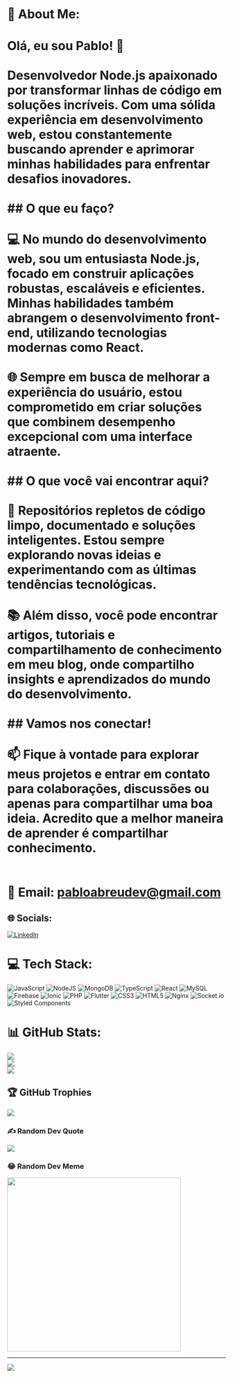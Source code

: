 # 💫 About Me:
# Olá, eu sou Pablo! 👋<br><br>Desenvolvedor Node.js apaixonado por transformar linhas de código em soluções incríveis. Com uma sólida experiência em desenvolvimento web, estou constantemente buscando aprender e aprimorar minhas habilidades para enfrentar desafios inovadores.<br><br>## O que eu faço?<br><br>💻 No mundo do desenvolvimento web, sou um entusiasta Node.js, focado em construir aplicações robustas, escaláveis e eficientes. Minhas habilidades também abrangem o desenvolvimento front-end, utilizando tecnologias modernas como React.<br><br>🌐 Sempre em busca de melhorar a experiência do usuário, estou comprometido em criar soluções que combinem desempenho excepcional com uma interface atraente.<br><br>## O que você vai encontrar aqui?<br><br>🚀 Repositórios repletos de código limpo, documentado e soluções inteligentes. Estou sempre explorando novas ideias e experimentando com as últimas tendências tecnológicas.<br><br>📚 Além disso, você pode encontrar artigos, tutoriais e compartilhamento de conhecimento em meu blog, onde compartilho insights e aprendizados do mundo do desenvolvimento.<br><br>## Vamos nos conectar!<br><br>📫 Fique à vontade para explorar meus projetos e entrar em contato para colaborações, discussões ou apenas para compartilhar uma boa ideia. Acredito que a melhor maneira de aprender é compartilhar conhecimento.<br><br><br>📧 **Email:** pabloabreudev@gmail.com<br>


## 🌐 Socials:
[![LinkedIn](https://img.shields.io/badge/LinkedIn-%230077B5.svg?logo=linkedin&logoColor=white)](https://linkedin.com/in/pablodev95) 

# 💻 Tech Stack:
![JavaScript](https://img.shields.io/badge/javascript-%23323330.svg?style=for-the-badge&logo=javascript&logoColor=%23F7DF1E) ![NodeJS](https://img.shields.io/badge/node.js-6DA55F?style=for-the-badge&logo=node.js&logoColor=white) ![MongoDB](https://img.shields.io/badge/MongoDB-%234ea94b.svg?style=for-the-badge&logo=mongodb&logoColor=white) ![TypeScript](https://img.shields.io/badge/typescript-%23007ACC.svg?style=for-the-badge&logo=typescript&logoColor=white) ![React](https://img.shields.io/badge/react-%2320232a.svg?style=for-the-badge&logo=react&logoColor=%2361DAFB) ![MySQL](https://img.shields.io/badge/mysql-%2300000f.svg?style=for-the-badge&logo=mysql&logoColor=white) ![Firebase](https://img.shields.io/badge/firebase-%23039BE5.svg?style=for-the-badge&logo=firebase) ![Ionic](https://img.shields.io/badge/Ionic-%233880FF.svg?style=for-the-badge&logo=Ionic&logoColor=white) ![PHP](https://img.shields.io/badge/php-%23777BB4.svg?style=for-the-badge&logo=php&logoColor=white) ![Flutter](https://img.shields.io/badge/Flutter-%2302569B.svg?style=for-the-badge&logo=Flutter&logoColor=white) ![CSS3](https://img.shields.io/badge/css3-%231572B6.svg?style=for-the-badge&logo=css3&logoColor=white) ![HTML5](https://img.shields.io/badge/html5-%23E34F26.svg?style=for-the-badge&logo=html5&logoColor=white) ![Nginx](https://img.shields.io/badge/nginx-%23009639.svg?style=for-the-badge&logo=nginx&logoColor=white) ![Socket.io](https://img.shields.io/badge/Socket.io-black?style=for-the-badge&logo=socket.io&badgeColor=010101) ![Styled Components](https://img.shields.io/badge/styled--components-DB7093?style=for-the-badge&logo=styled-components&logoColor=white)
# 📊 GitHub Stats:
![](https://github-readme-stats.vercel.app/api?username=pabloabreudev&theme=onedark&hide_border=false&include_all_commits=true&count_private=true)<br/>
![](https://github-readme-streak-stats.herokuapp.com/?user=pabloabreudev&theme=onedark&hide_border=false)<br/>
![](https://github-readme-stats.vercel.app/api/top-langs/?username=pabloabreudev&theme=onedark&hide_border=false&include_all_commits=true&count_private=true&layout=compact)

## 🏆 GitHub Trophies
![](https://github-profile-trophy.vercel.app/?username=pabloabreudev&theme=onedark&no-frame=false&no-bg=false&margin-w=4)

### ✍️ Random Dev Quote
![](https://quotes-github-readme.vercel.app/api?type=horizontal&theme=radical)

### 😂 Random Dev Meme
<img src='https://randommeme-five.vercel.app/' style="height: 400px;"/>

---
[![](https://visitcount.itsvg.in/api?id=pabloabreudev&icon=0&color=0)](https://visitcount.itsvg.in)

<!-- Proudly created with GPRM ( https://gprm.itsvg.in ) -->
